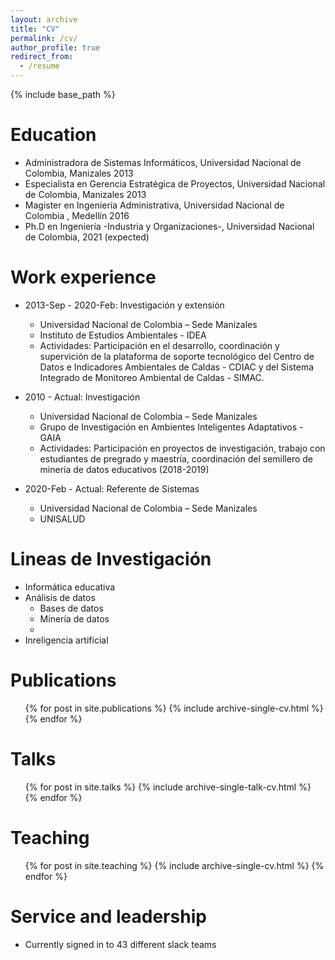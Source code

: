 ```yaml
---
layout: archive
title: "CV"
permalink: /cv/
author_profile: true
redirect_from:
  - /resume
---
```


{% include base_path %}

Education
======
* Administradora de Sistemas Informáticos, Universidad Nacional de Colombia, Manizales 2013
* Especialista en Gerencia Estratégica de Proyectos, Universidad Nacional de Colombia, Manizales 2013
* Magister en Ingeniería Administrativa, Universidad Nacional de Colombia , Medellín 2016
* Ph.D en Ingeniería -Industria y Organizaciones-, Universidad Nacional de Colombia, 2021 (expected)

Work experience
======
* 2013-Sep - 2020-Feb: Investigación y extensión
  * Universidad Nacional de Colombia – Sede Manizales
  * Instituto de Estudios Ambientales - IDEA
  * Actividades: Participación en el desarrollo, coordinación y supervición de la plataforma de soporte tecnológico del Centro de Datos e Indicadores Ambientales de Caldas - CDIAC y del Sistema Integrado de Monitoreo Ambiental de Caldas - SIMAC.

* 2010 - Actual: Investigación
  * Universidad Nacional de Colombia – Sede Manizales
  * Grupo de Investigación en Ambientes Inteligentes Adaptativos - GAIA
  * Actividades: Participación en proyectos de investigación, trabajo con estudiantes de pregrado y maestría, coordinación del semillero de minería de datos educativos (2018-2019)
  
* 2020-Feb - Actual: Referente de Sistemas
  * Universidad Nacional de Colombia – Sede Manizales
  * UNISALUD

Lineas de Investigación
======
* Informática educativa
* Análisis de datos
  * Bases de datos
  * Minería de datos
  * 
* Inreligencia artificial

Publications
======
  <ul>{% for post in site.publications %}
    {% include archive-single-cv.html %}
  {% endfor %}</ul>
  
Talks
======
  <ul>{% for post in site.talks %}
    {% include archive-single-talk-cv.html %}
  {% endfor %}</ul>
  
Teaching
======
  <ul>{% for post in site.teaching %}
    {% include archive-single-cv.html %}
  {% endfor %}</ul>
  
Service and leadership
======
* Currently signed in to 43 different slack teams
